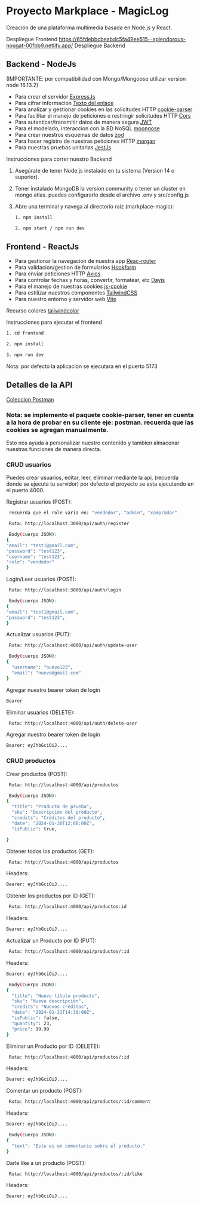 # Proyecto Markplace - MagicLog

Creación de una plataforma multimedia basada en Node.js y React.

Despliegue Frontend https://65fdebbcbeabdc5fa49ee515--splendorous-nougat-00fbb9.netlify.app/
Despliegue Backend 

## Backend - NodeJs

(IMPORTANTE: por compatibilidad con Mongo/Mongoose utilizar version node 16.13.2)
  - Para crear el servidor [ExpressJs](https://expressjs.com/)
  - Para cifrar informacion [Texto del enlace](https://github.com/dcodeIO/bcrypt.js/tree/master)
  - Para analizar y gestionar cookies en las solicitudes HTTP [cookie-parser](https://expressjs.com/en/resources/middleware/cookie-parser.html)
  - Para facilitar el manejo de peticiones o restringir solicitudes HTTP [Cors](https://expressjs.com/en/resources/middleware/cors.html)
  - Para autenticar/transmitir datos de manera segura [JWT](https://jwt.io/)
  - Para el modelado, interaccion con la BD NoSQL [moongose](https://mongoosejs.com/)
  - Para crear nuestros esquemas de datos [zod](https://zod.dev/)
  - Para hacer registro de nuestras peticiones HTTP [morgan](https://expressjs.com/en/resources/middleware/morgan.html)
  - Para nuestras pruebas unitarias [JestJs](https://jestjs.io/)

Instrucciones para correr nuestro Backend

1. Asegúrate de tener Node.js instalado en tu sistema (Version 14 o superior).

2. Tener instalado MongoDB la version community o tener un cluster en mongo atlas. puedes configurarlo desde el archivo .env y src/config.js

3. Abre una terminal y navega al directorio raiz (markplace-magic):

   ```bash
   1. npm install

   2. npm start / npm run dev
   ```

## Frontend - ReactJs

- Para gestionar la navegacion de nuestra app [Reac-router](https://reactrouter.com/en/main) 
- Para validacion/gestion de formularios [Hookform](https://www.react-hook-form.com/)
- Para enviar peticiones HTTP [Axios](https://axios-http.com/es/)
- Para controlar fechas y horas, convertir, formatear, etc [Dayjs](https://day.js.org/)
- Para el manejo de nuestras cookies [js-cookie](https://www.npmjs.com/package/js-cookie)
- Para estilizar nuestros componentes [TailwindCSS](https://tailwindcss.com/)
- Para nuestro entorno y servidor web [Vite](https://vitejs.dev/)

Recurso colores [tailwindcolor](https://tailwindcolor.com/)

Instrucciones para ejecutar el frontend

```bash
1. cd frontend

2. npm install

3. npm run dev
```

Nota: por defecto la aplicacion se ejecutara en el puerto 5173

## Detalles de la API

[Coleccion Postman](https://drive.google.com/file/d/1jKpnXEPGItMsnDFKD7bEIS1coLwdiSug/view?usp=sharing)

### Nota: se implemento el paquete cookie-parser, tener en cuenta a la hora de probar en su cliente eje: postman. recuerda que las cookies se agregan manualmente.

Esto nos ayuda a personalizar nuestro contenido y tambien almacenar nuestras funciones de manera directa.

### CRUD usuarios

Puedes crear usuarios, editar, leer, eliminar mediante la api, (recuerda donde se ejecuta tu servidor) por defecto el proyecto se esta ejecutando en el puerto 4000.

Registrar usuarios (POST):

```bash
 recuerda que el role varia en: "vendedor", "admin", "comprador"
```

```bash
 Ruta: http://localhost:3000/api/auth/register
```

```bash
 Body(cuerpo JSON):
{
"email": "test1@gmail.com",
"password": "test123",
"username": "test123",
"role": "vendedor"
}
```

Login/Leer usuarios (POST):

```bash
 Ruta: http://localhost:3000/api/auth/login
```

```bash
 Body(cuerpo JSON):
{
"email": "test1@gmail.com",
"password": "test123",
}
```

Actualizar usuarios (PUT):

```bash
 Ruta: http://localhost:4000/api/auth/update-user
```

```bash
 Body(cuerpo JSON):
{
  "username": "nuevo123",
  "email": "nuevo@gmail.com"
}
```

Agregar nuestro bearer token de login

```bash
Bearer
```

Eliminar usuarios (DELETE):

```bash
 Ruta: http://localhost:4000/api/auth/delete-user
```

Agregar nuestro bearer token de login

```bash
Bearer: eyJhbGciOiJ....
```

### CRUD productos

Crear productos (POST):

```bash
 Ruta: http://localhost:4000/api/productos
```

```bash
 Body(cuerpo JSON):
{
  "title": "Producto de prueba",
  "sku": "Descripción del producto",
  "credits": "Créditos del producto",
  "date": "2024-01-30T12:00:00Z",
  "isPublic": true,

}
```

Obtener todos los productos (GET):

```bash
 Ruta: http://localhost:4000/api/productos
```
Headers:
```bash
Bearer: eyJhbGciOiJ....
```

Obtener los productos por ID (GET):

```bash
 Ruta: http://localhost:4000/api/productos:id
```

Headers:
```bash
Bearer: eyJhbGciOiJ....
```

Actualizar un Producto por ID (PUT):

```bash
 Ruta: http://localhost:4000/api/productos/:id
```

Headers:
```bash
Bearer: eyJhbGciOiJ....
```

```bash
 Body(cuerpo JSON):
{
  "title": "Nuevo título producto",
  "sku": "Nueva descripción",
  "credits": "Nuevos créditos",
  "date": "2024-01-31T14:30:00Z",
  "isPublic": false,
  "quantity": 23,
  "price": 99.99
}
```

Eliminar un Producto por ID (DELETE):

```bash
 Ruta: http://localhost:4000/api/productos/:id
```
Headers:
```bash
Bearer: eyJhbGciOiJ....
```

Comentar un producto (POST): 

```bash
 Ruta: http://localhost:4000/api/productos/:id/comment
```
Headers:
```bash
Bearer: eyJhbGciOiJ....
```
```bash
 Body(cuerpo JSON):
{
  "text": "Este es un comentario sobre el producto."
}
```

Darle like a un producto (POST): 

```bash
 Ruta: http://localhost:4000/api/productos/:id/like
```
Headers:
```bash
Bearer: eyJhbGciOiJ....
```
